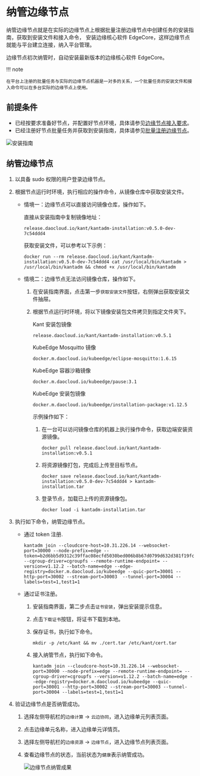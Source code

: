 # 纳管边缘节点

纳管边缘节点就是在实际的边缘节点上根据批量注册边缘节点中创建任务的安装指南，获取到安装文件和接入命令，
安装边缘核心软件 EdgeCore，这样边缘节点就能与平台建立连接，纳入平台管理。

边缘节点初次纳管时，自动安装最新版本的边缘核心软件 EdgeCore。

!!! note

    在平台上注册的批量任务与实际的边缘节点机器是一对多的关系，一个批量任务的安装文件和接入命令可以在多台实际的边缘节点上使用。

## 前提条件

- 已经按要求准备好节点，并配置好节点环境，具体请参见[边缘节点接入要求](./join-rqmt.md)。
- 已经注册好节点批量任务并获取到安装指南，具体请参见[批量注册边缘节点](./batch-registration.md)。

![安装指南](https://docs.daocloud.io/daocloud-docs-images/docs/zh/docs/kant/images/node-managed-01.png)

## 纳管边缘节点

1. 以具备 sudo 权限的用户登录边缘节点。

1. 根据节点运行时环境，执行相应的操作命令，从镜像仓库中获取安装文件。

    - 情境一：边缘节点可以直接访问镜像仓库，操作如下。

        直接从安装指南中复制镜像地址：

        ```shell
        release.daocloud.io/kant/kantadm-installation:v0.5.0-dev-7c54ddd4
        ```

        获取安装文件，可以参考以下示例：

        ```shell
        docker run --rm release.daocloud.io/kant/kantadm-installation:v0.5.0-dev-7c54ddd4 cat /usr/local/bin/kantadm > /usr/local/bin/kantadm && chmod +x /usr/local/bin/kantadm
        ```

    - 情境二：边缘节点无法访问镜像仓库，操作如下。

        1. 在安装指南界面，点击第一步`获取安装文件`按钮，右侧弹出获取安装文件抽屉。

        1. 根据节点运行时环境，将以下镜像安装包文件拷贝到指定文件夹下。
            
            Kant 安装包镜像
            
            ```
            release.daocloud.io/kant/kantadm-installation:v0.5.1
            ```
            KubeEdge Mosquitto 镜像 
              
            ```
            docker.m.daocloud.io/kubeedge/eclipse-mosquitto:1.6.15
            ```
            KubeEdge 容器沙箱镜像 
            
            ```
            docker.m.daocloud.io/kubeedge/pause:3.1
            ```
            KubeEdge 安装包镜像 
            
            ```
            docker.m.daocloud.io/kubeedge/installation-package:v1.12.5
            ```

            示例操作如下：

            1. 在一台可以访问镜像仓库的机器上执行操作命令，获取边端安装资源镜像。

                ```shell
                docker pull release.daocloud.io/kant/kantadm-installation:v0.5.1
                ```

            1. 将资源镜像打包，完成后上传至目标节点。

                ```shell
                docker save release.daocloud.io/kant/kantadm-installation:v0.5.0-dev-7c54ddd4 > kantadm-installation.tar
                ```

            1. 登录节点，加载已上传的资源镜像包。

                ```shell
                docker load -i kantadm-installation.tar
                ```

1. 执行如下命令，纳管边缘节点。

    - 通过 token 注册.

        ```shell
        kantadm join --cloudcore-host=10.31.226.14 --websocket-port=30000 --node-prefix=edge --token=b2d6bb5d9312c39ffac08ecfd5030bed006b8b67d0799d632d381f19fca9e765.eyJhbGciOiJIUzI1NiIsInR5cCI6IkpXVCJ9.eyJleHAiOjE2OTQ2NTk3NDV9.0sdaWbYSTURmAYmQwDn_zF7P9TwcRTSMhwPw6l87U7E --cgroup-driver=cgroupfs --remote-runtime-endpoint= --version=v1.12.2 --batch-name=edge --edge-registry=docker.m.daocloud.io/kubeedge --quic-port=30001 --http-port=30002 --stream-port=30003  --tunnel-port=30004 --labels=test=1,test1=1
        ```

    - 通过证书注册。

        1. 安装指南界面，第二步点击`证书安装`，弹出安装提示信息。

        1. 点击`下载证书`按钮，将证书下载到本地。

        1. 保存证书，执行如下命令。

            ```shell
            mkdir -p /etc/kant && mv ./cert.tar /etc/kant/cert.tar
            ```

        1. 接入纳管节点，执行如下命令。

            ```shell
            kantadm join --cloudcore-host=10.31.226.14 --websocket-port=30000 --node-prefix=edge --remote-runtime-endpoint= --cgroup-driver=cgroupfs --version=v1.12.2 --batch-name=edge --edge-registry=docker.m.daocloud.io/kubeedge --quic-port=30001 --http-port=30002 --stream-port=30003 --tunnel-port=30004 --labels=test=1,test1=1
            ```

1. 验证边缘节点是否纳管成功。

    1. 选择左侧导航栏的`边缘计算` -> `云边协同`，进入边缘单元列表页面。

    1. 点击边缘单元名称，进入边缘单元详情页。

    1. 选择左侧导航栏的`边缘资源` -> `边缘节点`，进入边缘节点列表页面。

    1. 查看边缘节点的状态，当前状态为`健康`表示纳管成功。

        ![边缘节点纳管成果](https://docs.daocloud.io/daocloud-docs-images/docs/zh/docs/kant/images/node-managed-02.png)

